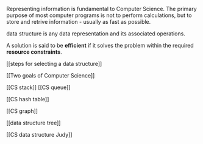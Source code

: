 Representing information is fundamental to Computer Science.
The primary purpose of most computer programs is not to perform calculations, but to store and retrive information - usually as fast as possible.

data structure is any data representation and its associated operations.

A solution is said to be **efficient** if it solves the problem within the required  
**resource constraints**.

[[steps for selecting a data structure]]


[[Two goals of Computer Science]]


[[CS stack]]
[[CS queue]]

[[CS hash table]]

[[CS graph]]

[[data structure tree]]

[[CS data structure Judy]]
